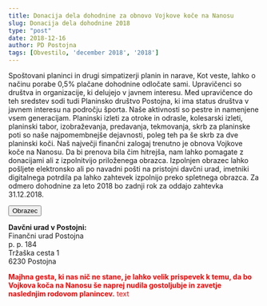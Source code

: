 ```yaml
---
title: Donacija dela dohodnine za obnovo Vojkove koče na Nanosu
slug: Donacija dela dohodnine 2018
type: "post"
date: 2018-12-16
author: PD Postojna
tags: [Obvestilo, 'december 2018', '2018']
---
```


Spoštovani  planinci in drugi simpatizerji planin in narave,
Kot veste, lahko o načinu porabe 0,5% plačane dohodnine odločate sami. Upravičenci so društva in organizacije, ki delujejo v javnem interesu. Med upravičence do teh sredstev sodi tudi Planinsko društvo Postojna, ki ima status društva  v javnem interesu na področju športa.<!--more-->
Naše aktivnosti so pestre in namenjene vsem generacijam. Planinski izleti za otroke in odrasle, kolesarski izleti, planinski tabor, izobraževanja, predavanja, tekmovanja, skrb za planinske poti so naše najpomembnejše dejavnosti, poleg teh pa še skrb za dve planinski koči. Naš največji finančni zalogaj trenutno je obnova Vojkove koče na Nanosu. Da bi prenova bila čim hitrejša, nam lahko pomagate z donacijami ali z izpolnitvijo priloženega obrazca.
Izpolnjen obrazec lahko pošljete elektronsko ali po navadni pošti na pristojni davčni urad, imetniki digitalnega potrdila pa lahko zahtevek izpolnijo preko spletnega obrazca. Za odmero dohodnine za leto 2018 bo zadnji rok za oddajo zahtevka 31.12.2018.


<a class="btn" href="/documents/donacije_dohodnine_2018_obrazec.doc">
    <button class="btn btn-primary btn-lg get-started-btn">Obrazec</button>
</a>

**Davčni urad v Postojni:**<br />
Finančni urad Postojna<br />
p. p. 184<br />
Tržaška cesta 1<br />
6230 Postojna <br />

<span style="color:red">**Majhna gesta, ki nas nič ne stane, je lahko velik prispevek k temu, da bo Vojkova koča na Nanosu še naprej nudila gostoljubje in zavetje naslednjim rodovom planincev.** text</span>
